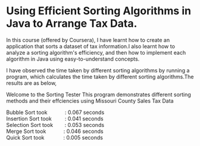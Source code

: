 # Using Efficient Sorting Algorithms in Java to Arrange Tax Data.

In this course (offered by Coursera), I have learnt how to create an application that sorts a dataset of tax information.I also learnt how to analyze a sorting algorithm's efficiency, and then how to implement each algorithm in Java using easy-to-understand concepts.

I have observed the time taken by different sorting algorithms by running a program, which calculates the time taken by different sorting algorithms.The results are as below,


Welcome to the Sorting Tester
This program demonstrates different sorting methods and their effciencies using Missouri County Sales Tax Data    

Bubble Sort took &nbsp;&nbsp;&nbsp;&nbsp;&nbsp;&nbsp;&nbsp;&nbsp;&nbsp;&nbsp; : 0.067 seconds  
Insertion Sort took &nbsp;&nbsp;&nbsp;&nbsp;&nbsp;&nbsp;&nbsp;&nbsp;: 0.041 seconds  
Selection Sort took &nbsp;&nbsp;&nbsp;&nbsp;&nbsp;&nbsp;&nbsp;: 0.053 seconds  
Merge Sort took &nbsp;&nbsp;&nbsp;&nbsp;&nbsp;&nbsp;&nbsp;&nbsp;&nbsp;&nbsp; : 0.046 seconds  
Quick Sort took  &nbsp;&nbsp;&nbsp;&nbsp;&nbsp;&nbsp;&nbsp;&nbsp;&nbsp;&nbsp;&nbsp;   : 0.005 seconds
